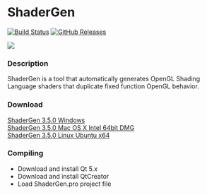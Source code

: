 ShaderGen
=========

[![Build Status](https://secure.travis-ci.org/mojocorp/ShaderGen.png)](http://travis-ci.org/mojocorp/ShaderGen)
[![GitHub Releases](https://img.shields.io/github/release/mojocorp/ShaderGen.svg)](https://github.com/mojocorp/ShaderGen/releases)

<img src="https://raw.github.com/mojocorp/ShaderGen/master/screen-capture.jpg" >

### Description ###

ShaderGen is a tool that automatically generates OpenGL Shading Language shaders that duplicate fixed function OpenGL behavior.

### Download ###

[ShaderGen 3.5.0 Windows](https://github.com/mojocorp/ShaderGen/releases/download/v3.5.0/ShaderGen-3.5.0.exe)  
[ShaderGen 3.5.0 Mac OS X Intel 64bit DMG](https://github.com/mojocorp/ShaderGen/releases/download/v3.5.0/ShaderGen-3.5.0.dmg)  
[ShaderGen 3.5.0 Linux Ubuntu x64](https://github.com/mojocorp/ShaderGen/archive/v3.5.0.tar.gz)  

### Compiling ###

* Download and install Qt 5.x
* Download and install QtCreator
* Load ShaderGen.pro project file 
